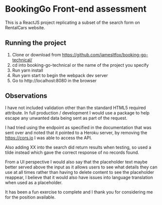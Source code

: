 # BookingGo Front-end assessment
This is a ReactJS project replicating a subset of the search form on RentalCars website.

## Running the project

1. Clone or download from https://github.com/jamesltfox/booking-go-technical/
2. cd into booking-go-technical or the name of the project you specify
3. Run yarn install 
4. Run yarn start to begin the webpack dev server
5. Go to http://localhost:8080 in the browser 


## Observations

I have not included validation other than the standard HTML5 required attribute. In full production / development I would use a package to help escape any unwanted data being sent as part of the request. 

I had tried using the endpoint as specified in the documentation that was sent over and noted that it pointed to a Heroku server, by removing the https://cors.io I was able to access the API.

Also adding XX into the search did return results when testing, so used a tilde instead which gave the correct response of no records found.

From a UI perspective I would also say that the placeholder text maybe better served above the input as it allows users to see what details they can use at all times rather than having to delete content to see the placeholder reappear, I believe that it would also have issues into language translation when used as a placeholder.

It has been a fun exercise to complete and I thank you for considering me for the position available.

